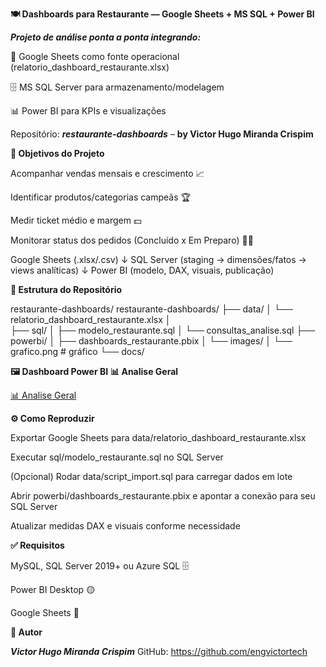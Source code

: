 **🍽️ Dashboards para Restaurante — Google Sheets + MS SQL + Power BI**

***Projeto de análise ponta a ponta integrando:***

🧾 Google Sheets como fonte operacional (relatorio_dashboard_restaurante.xlsx)

🗄️ MS SQL Server para armazenamento/modelagem

📊 Power BI para KPIs e visualizações

Repositório: ***restaurante-dashboards*** – **by Victor Hugo Miranda Crispim**

**🎯 Objetivos do Projeto**

Acompanhar vendas mensais e crescimento 📈

Identificar produtos/categorias campeãs 🏆

Medir ticket médio e margem 💵

Monitorar status dos pedidos (Concluído x Em Preparo) 🧑‍🍳

Google Sheets (.xlsx/.csv)
        ↓
SQL Server (staging → dimensões/fatos → views analíticas)
        ↓
Power BI (modelo, DAX, visuais, publicação)

**📂 Estrutura do Repositório**

restaurante-dashboards/
restaurante-dashboards/
├── data/
│  └── relatorio_dashboard_restaurante.xlsx
│   
├── sql/
│   ├── modelo_restaurante.sql
│   └── consultas_analise.sql 
├── powerbi/
│   ├── dashboards_restaurante.pbix
│   └── images/
│       └── grafico.png    # gráfico 
└── docs/

**🖼️ Dashboard Power BI**
**📊 Analise Geral**

[📊 Analise Geral](powerbi/images/grafico.png)



**⚙️ Como Reproduzir**

Exportar Google Sheets para data/relatorio_dashboard_restaurante.xlsx

Executar sql/modelo_restaurante.sql no SQL Server

(Opcional) Rodar data/script_import.sql para carregar dados em lote

Abrir powerbi/dashboards_restaurante.pbix e apontar a conexão para seu SQL Server

Atualizar medidas DAX e visuais conforme necessidade

**✅ Requisitos**

MySQL, SQL Server 2019+ ou Azure SQL 🗄️

Power BI Desktop 🟡

Google Sheets 🧾

**👤 Autor**

***Victor Hugo Miranda Crispim***
GitHub: https://github.com/engvictortech


   


    


